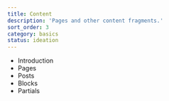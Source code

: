 ```yaml
---
title: Content
description: 'Pages and other content fragments.'
sort_order: 3
category: basics
status: ideation
---
```

- Introduction
- Pages
- Posts
- Blocks
- Partials
